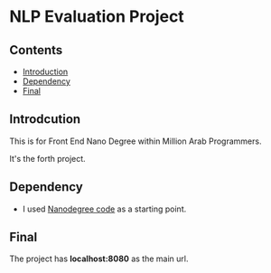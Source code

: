 # NLP Evaluation Project

## Contents
- [Introduction](https://github.com/tarikgad/TG-FEND-04-NLP-Evaluation#Introduction)
- [Dependency](https://github.com/tarikgad/TG-FEND-04-NLP-Evaluation#Dependency)
- [Final](https://github.com/tarikgad/TG-FEND-04-NLP-Evaluation#Final)


## Introdcution
This is for Front End Nano Degree within Million Arab Programmers.

It's the forth project.

## Dependency
- I used [Nanodegree code](https://github.com/tarikgad/fend/tree/refresh-2019/projects/evaluate-news-nlp) as a starting point.


## Final
The project has **localhost:8080** as the main url.

